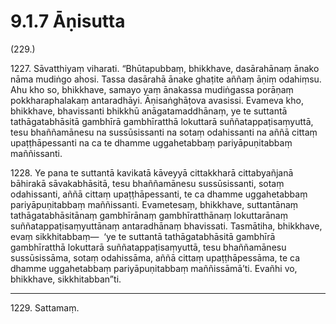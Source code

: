 

# 9.1.7 Āṇisutta




(229.)

1227\. Sāvatthiyaṃ viharati. “Bhūtapubbaṃ, bhikkhave, dasārahānaṃ ānako nāma mudiṅgo ahosi. Tassa dasārahā ānake ghaṭite aññaṃ āṇiṃ odahiṃsu. Ahu kho so, bhikkhave, samayo yaṃ ānakassa mudiṅgassa porāṇaṃ pokkharaphalakaṃ antaradhāyi. Āṇisaṅghāṭova avasissi. Evameva kho, bhikkhave, bhavissanti bhikkhū anāgatamaddhānaṃ, ye te suttantā tathāgatabhāsitā gambhīrā gambhīratthā lokuttarā suññatappaṭisaṃyuttā, tesu bhaññamānesu na sussūsissanti na sotaṃ odahissanti na aññā cittaṃ upaṭṭhāpessanti na ca te dhamme uggahetabbaṃ pariyāpuṇitabbaṃ maññissanti.

1228\. Ye pana te suttantā kavikatā kāveyyā cittakkharā cittabyañjanā bāhirakā sāvakabhāsitā, tesu bhaññamānesu sussūsissanti, sotaṃ odahissanti, aññā cittaṃ upaṭṭhāpessanti, te ca dhamme uggahetabbaṃ pariyāpuṇitabbaṃ maññissanti. Evametesaṃ, bhikkhave, suttantānaṃ tathāgatabhāsitānaṃ gambhīrānaṃ gambhīratthānaṃ lokuttarānaṃ suññatappaṭisaṃyuttānaṃ antaradhānaṃ bhavissati. Tasmātiha, bhikkhave, evaṃ sikkhitabbaṃ—  ‘ye te suttantā tathāgatabhāsitā gambhīrā gambhīratthā lokuttarā suññatappaṭisaṃyuttā, tesu bhaññamānesu sussūsissāma, sotaṃ odahissāma, aññā cittaṃ upaṭṭhāpessāma, te ca dhamme uggahetabbaṃ pariyāpuṇitabbaṃ maññissāmā’ti. Evañhi vo, bhikkhave, sikkhitabban”ti.

---

1229\. Sattamaṃ.





